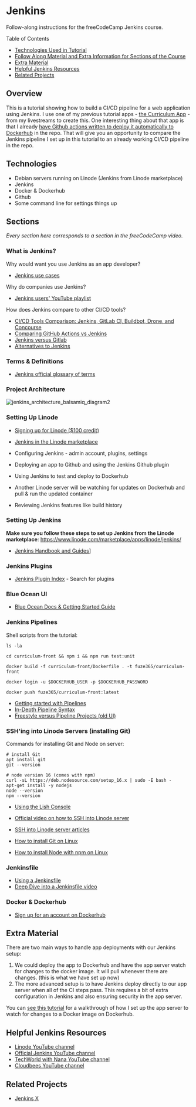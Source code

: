 # Jenkins

Follow-along instructions for the freeCodeCamp Jenkins course.

Table of Contents

- [Technologies Used in Tutorial](#technologies)
- [Follow Along Material and Extra Information for Sections of the Course](#sections)
- [Extra Material](#extra-material)
- [Helpful Jenkins Resources](#helpful-jenkins-resources)
- [Related Projects](#related-projects)

## Overview

This is a tutorial showing how to build a CI/CD pipeline for a web application using Jenkins. I use one of my previous tutorial apps - [the Curriculum App](https://github.com/faraday-academy/curriculum-app) - from my livestreams to create this. One interesting thing about that app is that I already [have Github actions written to deploy it automatically to Dockerhub](https://github.com/faraday-academy/curriculum-app/tree/dev/.github/workflows) in the repo. That will give you an opportunity to compare the Jenkins pipeline I set up in this tutorial to an already working CI/CD pipeline in the repo.

## Technologies

- Debian servers running on Linode (Jenkins from Linode marketplace)
- Jenkins
- Docker & Dockerhub
- Github
- Some command line for settings things up

## Sections

*Every section here corresponds to a section in the freeCodeCamp video.*

### What is Jenkins?

Why would want you use Jenkins as an app developer?

- [Jenkins use cases](https://www.jenkins.io/solutions/)

Why do companies use Jenkins?

- [Jenkins users' YouTube playlist](https://www.youtube.com/playlist?list=PLN7ajX_VdyaNG5D3ERmAofba4-Fmqpe2i)

How does Jenkins compare to other CI/CD tools?

- [CI/CD Tools Comparison: Jenkins, GitLab CI, Buildbot, Drone, and Concourse](https://www.digitalocean.com/community/tutorials/ci-cd-tools-comparison-jenkins-gitlab-ci-buildbot-drone-and-concourse)
- [Comparing GitHub Actions vs Jenkins](https://acloudguru.com/blog/engineering/comparing-github-actions-vs-jenkins-ci-showdown)
- [Jenkins versus Gitlab](https://about.gitlab.com/devops-tools/jenkins-vs-gitlab/)
- [Alternatives to Jenkins](https://alternativeto.net/software/jenkins/)

### Terms & Definitions

- [Jenkins official glossary of terms](https://www.jenkins.io/doc/book/glossary/)

### Project Architecture

![jenkins_architecture_balsamiq_diagram2](https://user-images.githubusercontent.com/10039233/190653544-48ea7cb1-bde8-4bf6-97b8-c1ff5bf854d2.png)

### Setting Up Linode

- [Signing up for Linode ($100 credit)](https://www.linode.com/students)
- [Jenkins in the Linode marketplace](https://www.linode.com/marketplace/apps/linode/jenkins/)

- Configuring Jenkins - admin account, plugins, settings
- Deploying an app to Github and using the Jenkins Github plugin  
- Using Jenkins to test and deploy to Dockerhub
- Another Linode server will be watching for updates on Dockerhub and pull & run the updated container  
- Reviewing Jenkins features like build history

### Setting Up Jenkins

**Make sure you follow these steps to set up Jenkins from the Linode marketplace**: https://www.linode.com/marketplace/apps/linode/jenkins/

- [Jenkins Handbook and Guides](https://www.jenkins.io/doc/book/)]

### Jenkins Plugins

- [Jenkins Plugin Index](https://plugins.jenkins.io/) - Search for plugins

### Blue Ocean UI

- [Blue Ocean Docs & Getting Started Guide](https://www.jenkins.io/doc/book/blueocean/)

### Jenkins Pipelines

Shell scripts from the tutorial:

```shell
ls -la

cd curriculum-front && npm i && npm run test:unit

docker build -f curriculum-front/Dockerfile . -t fuze365/curriculum-front

docker login -u $DOCKERHUB_USER -p $DOCKERHUB_PASSWORD

docker push fuze365/curriculum-front:latest
```

- [Getting started with Pipelines](https://www.jenkins.io/doc/book/pipeline/getting-started/)
- [In-Depth Pipeline Syntax](https://www.jenkins.io/doc/book/pipeline/syntax/)
- [Freestyle versus Pipeline Projects (old UI)](https://www.youtube.com/watch?v=IOUm1lw7F58)

### SSH'ing into Linode Servers (installing Git)

Commands for installing Git and Node on server:

```shell
# install Git
apt install git
git --version

# node version 16 (comes with npm)
curl -sL https://deb.nodesource.com/setup_16.x | sudo -E bash -
apt-get install -y nodejs
node --version
npm --version
```

- [Using the Lish Console](https://www.linode.com/docs/guides/using-the-lish-console/)
- [Official video on how to SSH into Linode server](https://www.youtube.com/watch?v=ZVMckBHd7WA)
- [SSH into Linode server articles](https://www.linode.com/docs/guides/networking/ssh/)

- [How to install Git on Linux](https://www.linode.com/docs/guides/how-to-install-git-on-linux-mac-and-windows/)
- [How to install Node with npm on Linux](https://www.linode.com/docs/guides/install-and-use-npm-on-linux/)

### Jenkinsfile

- [Using a Jenkinsfile](https://www.jenkins.io/doc/book/pipeline/jenkinsfile/)
- [Deep Dive into a Jenkinsfile video](https://www.youtube.com/watch?v=7KCS70sCoK0&list=PLy7NrYWoggjw_LIiDK1LXdNN82uYuuuiC&index=6)

### Docker & Dockerhub

- [Sign up for an account on Dockerhub](https://hub.docker.com/)

## Extra Material

There are two main ways to handle app deployments with our Jenkins setup:

1. We could deploy the app to Dockerhub and have the app server watch for changes to the docker image. It will pull whenever there are changes. (this is what we have set up now)
2. The more advanced setup is to have Jenkins deploy directly to our app server when all of the CI steps pass. This requires a bit of extra configuration in Jenkins and also ensuring security in the app server.

You can [see this tutorial](https://www.youtube.com/watch?v=hf8wUUrGCgU) for a walkthrough of how I set up the app server to watch for changes to a Docker image on Dockerhub.

## Helpful Jenkins Resources

- [Linode YouTube channel](https://www.youtube.com/c/linode)
- [Official Jenkins YouTube channel](https://www.youtube.com/c/jenkinscicd/playlists)
- [TechWorld with Nana YouTube channel](https://www.youtube.com/c/TechWorldwithNana/search?query=jenkins)
- [Cloudbees YouTube channel](https://www.youtube.com/c/CloudBeesTV/search?query=jenkins)

## Related Projects

- [Jenkins X](https://jenkins-x.io/)
